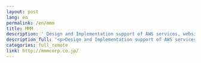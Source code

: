 ```yaml
---
layout: post
lang: en
permalink: /en/mmm
title: MMM
description: ' Design and Implementation support of AWS services, website design and development. '
description_full: '<p>Design and Implementation support of AWS services, website design and development.</p>'
categories: full_remote
link: http://mmmcorp.co.jp/
---
```

